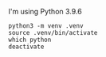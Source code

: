 I'm using Python 3.9.6

```
python3 -m venv .venv
source .venv/bin/activate
which python
deactivate
```